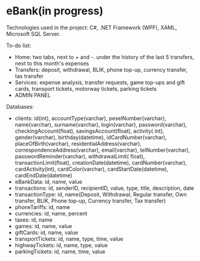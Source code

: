 # eBank(in progress)

Technologies used in the project: C#, .NET Framework (WPF), XAML, Microsoft SQL Server.

To-do list:
- Home: two tabs, next to + and -. under the history of the last 5 transfers, next to this month's expenses
- Transfers: deposit, withdrawal, BLIK, phone top-up, currency transfer, tax transfer
- Services: expense analysis, transfer requests, game top-ups and gift cards, transport tickets, motorway tickets, parking tickets
- ADMIN PANEL

Databases:
- clients: id(int), accountType(varchar), peselNumber(varchar), name(varchar), surname(varchar), login(varchar), password(varchar), checkingAccount(float), savingsAccount(float), activity( int), gender(varchar), birthday(datetime), idCardNumber(varchar), placeOfBirth(varchar), residentialAddress(varchar), correspondenceAddress(varchar), email(varchar), telNumber(varchar), passwordReminder(varchar), withdrawalLimit( float), transactionLimit(float), creationDate(datetime), cardNumber(varchar), cardActivity(int), cardColor(varchar), cardStartDate(datetime), cardEndDate(datetime)
- eBankData: id, name, value
- transactions: id, senderID, recipientID, value, type, title, description, date
- transactionType: id, name(Deposit, Withdrawal, Regular transfer, Own transfer, BLIK, Phone top-up, Currency transfer, Tax transfer)
- phoneTariffs: id, name
- currencies: id, name, percent
- taxes: id, name
- games: id, name, value
- giftCards: id, name, value
- transportTickets: id, name, type, time, value
- highwayTickets: id, name, type, value
- parkingTickets: id, name, time, value
